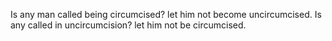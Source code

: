 Is any man called being circumcised? let him not become uncircumcised. Is any called in uncircumcision? let him not be circumcised.
